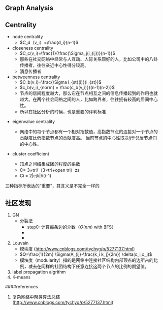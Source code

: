 ## Graph Analysis


## Centrality
+ node centrality
	* $C_d（v_i）=\frac{d_i}{n-1}$
+ closeness centrality
	* $C_c(v_i)=\frac{1}{\frac{\Sigma_j(l_{ij})}{n-1}}$
	* 那些在社交网络中经常与人互动、人际关系颇好的人，比如公司中的八卦传播者，往往亲近中心性得分较高。
	* 消息传播者
+ betweenness centrality
	* $C_b(v_i)=\frac{\Sigma l_{st}(i)}{l_{st}}$
	* $c_b(v_i)_{norm} = \frac{c_b(v_i)}{(n-1)(n-2)}$
	* 节点的居间程度越大，那么它在节点相互之间的信息传播起到的作用也就越大。在两个社会网络之间的人，比如跨界者，往往拥有较高的居间中心性。
	* 所以在社区分析的时候，也是重要的评判标准

 <!--more-->

+ eigenvalue centrality
	* 网络中的每个节点都有一个相对指数值，高指数节点的连接对一个节点的贡献度比低指数节点的贡献度高。
当前节点的中心性取决lj于邻居节点们的中心性。

+ cluster coefficient
	*  顶点之间结集成团的程度的系数
	*  C= 3×tri/（3×tri+open tri）zs
	*  Ci = 2|ejk|/i(i-1)

三种指标所表达的“重要”，其含义是不完全一样的

## 社区发现
1. GN
	* 分裂法
        - step0: 计算每条边的介数（$O(nm)$ with BFS）
        - 
        - 
2. Louvain
	* 模块度 (http://www.cnblogs.com/tychyg/p/5277137.html)
    * $Q=\frac{1}{2m} \Sigma(A_{ij}-\frac{k_i k_j}{2m}) \delta(c_i,c_j)$
	* 模块度（modularity）指的是网络中连接社区结构内部顶点的边所占的比例，减去在同样的社团结构下任意连接这两个节点的比例的期望值。
3. label propagation algrithm
4. K-means


####references
1. 复杂网络中聚类算法总结(http://www.cnblogs.com/tychyg/p/5277137.html)

